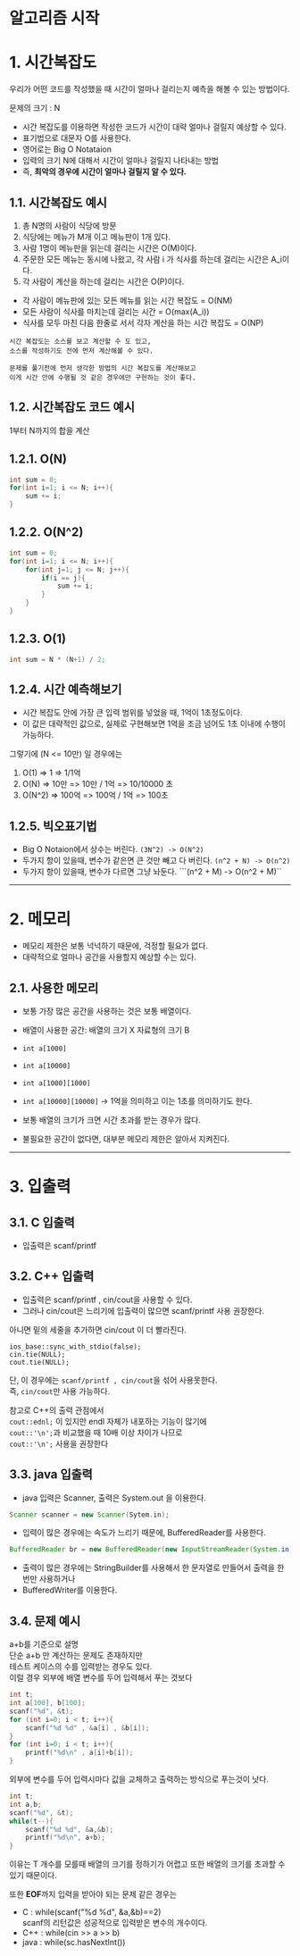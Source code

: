 알고리즘 시작
=======================
# 1. 시간복잡도
우리가 어떤 코드를 작성했을 때 시간이 얼마나 걸리는지 예측을 해볼 수 있는 방법이다.  
    
문제의 크기 : N
   
* 시간 복잡도를 이용하면 작성한 코드가 시간이 대략 얼마나 걸릴지 예상할 수 있다.  
* 표기법으로 대문자 O를 사용한다. 
* 영어로는 Big O Notataion
* 입력의 크기 N에 대해서 시간이 얼마나 걸릴지 나타내는 방법
* 즉, **최악의 경우에 시간이 얼마나 걸릴지 알 수 있다.**  

## 1.1. 시간복잡도 예시

1. 총 N명의 사람이 식당에 방문
2. 식당에는 메뉴가 M개 이고 메뉴판이 1개 있다.
3. 사람 1명이 메뉴판을 읽는데 걸리는 시간은 O(M)이다.
4. 주문한 모든 메뉴는 동시에 나왔고, 각 사람 i 가 식사를 하는데 걸리는 시간은 A_i이다.
5. 각 사람이 계산을 하는데 걸리는 시간은 O(P)이다.  
  
* 각 사람이 메뉴판에 있는 모든 메뉴를 읽는 시간 복잡도 = O(NM)
* 모든 사람이 식사를 마치는데 걸리는 시간 = O(max(A_i))
* 식사를 모두 마친 다음 한줄로 서서 각자 계산을 하는 시간 복잡도 = O(NP)

```
시간 복잡도는 소스를 보고 계산할 수 도 있고, 
소스를 작성하기도 전에 먼저 계산해볼 수 있다. 

문제를 풀기전에 먼저 생각한 방법의 시간 복잡도를 계산해보고  
이게 시간 안에 수행될 것 같은 경우에만 구현하는 것이 좋다.
```

## 1.2. 시간복잡도 코드 예시
1부터 N까지의 합을 계산
## 1.2.1. O(N)
```c++
int sum = 0;
for(int i=1; i <= N; i++){
    sum += i;
}
```
## 1.2.2. O(N^2)
```c++
int sum = 0;
for(int i=1; i <= N; i++){
    for(int j=1; j <= N; j++){
        if(i == j){
            sum += i;
        }
    }
}
```
## 1.2.3. O(1)
```c++
int sum = N * (N+1) / 2;
```

## 1.2.4. 시간 예측해보기

* 시간 복잡도 안에 가장 큰 입력 범위를 넣었을 때, 1억이 1초정도이다.  
* 이 값은 대략적인 값으로, 실제로 구현해보면 1억을 조금 넘어도 1초 이내에 수행이 가능하다.  
    
그렇기에 (N <= 10만) 일 경우에는 

1. O(1) => 1 => 1/1억
2. O(N) => 10만 => 10만 / 1억 => 10/10000 초
3. O(N^2) => 100억  => 100억 / 1억 => 100초

## 1.2.5. 빅오표기법 

* Big O Notaion에서 상수는 버린다. ```(3N^2) -> O(N^2)```
* 두가지 항이 있을때, 변수가 같은면 큰 것만 빼고 다 버린다. ```(n^2 + N) -> O(n^2)```
* 두가지 항이 있을때, 변수가 다르면 그냥 놔둔다. ```(n^2 + M) -> O(n^2 + M)``
    
***
# 2. 메모리
* 메모리 제한은 보통 넉넉하기 때문에, 걱정할 필요가 없다.
* 대략적으로 얼마나 공간을 사용할지 예상할 수는 있다.  

## 2.1. 사용한 메모리

* 보통 가장 많은 공간을 사용하는 것은 보통 배열이다.  
* 배열이 사용한 공간: 배열의 크기 X 자료형의 크기 B
* ```int a[1000]```
* ```int a[10000]```
* ```int a[1000][1000]```
* ```int a[10000][10000]``` -> 1억을 의미하고 이는 1초를 의미하기도 한다.  

* 보통 배열의 크기가 크면 시간 초과를 받는 경우가 많다.  
* 불필요한 공간이 없다면, 대부분 메모리 제한은 알아서 지켜진다.  

***
# 3. 입출력
## 3.1. C 입출력
* 입출력은 scanf/printf
## 3.2. C++ 입출력
* 입출력은 scanf/printf , cin/cout을 사용할 수 있다.
* 그러나 cin/cout은 느리기에 입출력이 많으면 scanf/printf 사용 권장한다.

아니면 밑의 세줄을 추가하면 cin/cout 이 더 빨라진다.
```
ios_base::sync_with_stdio(false);
cin.tie(NULL);
cout.tie(NULL);
```
단, 이 경우에는 ```scanf/printf , cin/cout```을 섞어 사용못한다.  
즉, ```cin/cout```만 사용 가능하다.
    
참고로 C++의 출력 관점에서       
```cout::ednl;``` 이 있지만 endl 자체가 내포하는 기능이 많기에       
```cout::'\n';```과 비교했을 때 10배 이상 차이가 나므로      
```cout::'\n';``` 사용을 권장한다    

## 3.3. java 입출력
* java 입력은 Scanner, 출력은 System.out 을 이용한다.  
```java
Scanner scanner = new Scanner(Sytem.in);
```
* 입력이 많은 경우에는 속도가 느리기 때문에, BufferedReader를 사용한다.  
```java
BufferedReader br = new BufferedReader(new InputStreamReader(System.in));
```
* 출력이 많은 경우에는 StringBuilder를 사용해서 한 문자열로 만들어서 출력을 한 번만 사용하거나 
* BufferedWriter를 이용한다.  

## 3.4. 문제 예시  
a+b를 기준으로 설명   
단순 a+b 만 계산하는 문제도 존재하지만        
테스트 케이스의 수를 입력받는 경우도 있다.     
이럴 경우 외부에 배열 변수를 두어 입력해서 푸는 것보다    
```c++
int t;
int a[100], b[100];
scanf("%d", &t);
for (int i=0; i < t; i++){
    scanf("%d %d" , &a[i] , &b[i]);
}
for (int i=0; i < t; i++){
    printf("%d\n" , a[i]+b[i]);
}
```
외부에 변수를 두어 입력시마다 값을 교체하고 출력하는 방식으로 푸는것이 낫다.      
```c++
int t;
int a,b;
scanf("%d", &t);
while(t--){
    scanf("%d %d", &a,&b);
    printf("%d\n", a+b); 
}
```
이유는 T 개수를 모를때 배열의 크기를 정하기가 어렵고 또한 배열의 크기를 초과할 수 있기 때문이다.  

또한 **EOF**까지 입력을 받아야 되는 문제 같은 경우는    
* C : while(scanf("%d %d", &a,&b)==2)         
scanf의 리턴값은 성공적으로 입력받은 변수의 개수이다.          
* C++ : while(cin >> a >> b)    
* java : while(sc.hasNextInt())   
  
